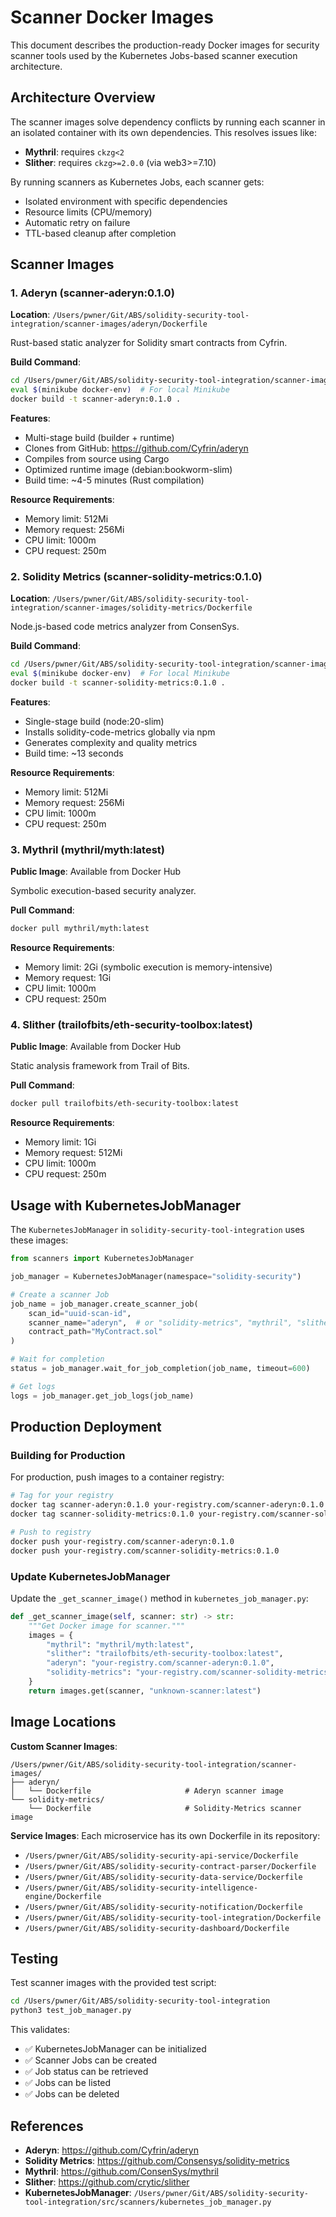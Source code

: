 # Scanner Docker Images

This document describes the production-ready Docker images for security scanner tools used by the Kubernetes Jobs-based scanner execution architecture.

## Architecture Overview

The scanner images solve dependency conflicts by running each scanner in an isolated container with its own dependencies. This resolves issues like:
- **Mythril**: requires `ckzg<2`
- **Slither**: requires `ckzg>=2.0.0` (via web3>=7.10)

By running scanners as Kubernetes Jobs, each scanner gets:
- Isolated environment with specific dependencies
- Resource limits (CPU/memory)
- Automatic retry on failure
- TTL-based cleanup after completion

## Scanner Images

### 1. Aderyn (scanner-aderyn:0.1.0)
**Location**: `/Users/pwner/Git/ABS/solidity-security-tool-integration/scanner-images/aderyn/Dockerfile`

Rust-based static analyzer for Solidity smart contracts from Cyfrin.

**Build Command**:
```bash
cd /Users/pwner/Git/ABS/solidity-security-tool-integration/scanner-images/aderyn
eval $(minikube docker-env)  # For local Minikube
docker build -t scanner-aderyn:0.1.0 .
```

**Features**:
- Multi-stage build (builder + runtime)
- Clones from GitHub: https://github.com/Cyfrin/aderyn
- Compiles from source using Cargo
- Optimized runtime image (debian:bookworm-slim)
- Build time: ~4-5 minutes (Rust compilation)

**Resource Requirements**:
- Memory limit: 512Mi
- Memory request: 256Mi
- CPU limit: 1000m
- CPU request: 250m

### 2. Solidity Metrics (scanner-solidity-metrics:0.1.0)
**Location**: `/Users/pwner/Git/ABS/solidity-security-tool-integration/scanner-images/solidity-metrics/Dockerfile`

Node.js-based code metrics analyzer from ConsenSys.

**Build Command**:
```bash
cd /Users/pwner/Git/ABS/solidity-security-tool-integration/scanner-images/solidity-metrics
eval $(minikube docker-env)  # For local Minikube
docker build -t scanner-solidity-metrics:0.1.0 .
```

**Features**:
- Single-stage build (node:20-slim)
- Installs solidity-code-metrics globally via npm
- Generates complexity and quality metrics
- Build time: ~13 seconds

**Resource Requirements**:
- Memory limit: 512Mi
- Memory request: 256Mi
- CPU limit: 1000m
- CPU request: 250m

### 3. Mythril (mythril/myth:latest)
**Public Image**: Available from Docker Hub

Symbolic execution-based security analyzer.

**Pull Command**:
```bash
docker pull mythril/myth:latest
```

**Resource Requirements**:
- Memory limit: 2Gi (symbolic execution is memory-intensive)
- Memory request: 1Gi
- CPU limit: 1000m
- CPU request: 250m

### 4. Slither (trailofbits/eth-security-toolbox:latest)
**Public Image**: Available from Docker Hub

Static analysis framework from Trail of Bits.

**Pull Command**:
```bash
docker pull trailofbits/eth-security-toolbox:latest
```

**Resource Requirements**:
- Memory limit: 1Gi
- Memory request: 512Mi
- CPU limit: 1000m
- CPU request: 250m

## Usage with KubernetesJobManager

The `KubernetesJobManager` in `solidity-security-tool-integration` uses these images:

```python
from scanners import KubernetesJobManager

job_manager = KubernetesJobManager(namespace="solidity-security")

# Create a scanner Job
job_name = job_manager.create_scanner_job(
    scan_id="uuid-scan-id",
    scanner_name="aderyn",  # or "solidity-metrics", "mythril", "slither"
    contract_path="MyContract.sol"
)

# Wait for completion
status = job_manager.wait_for_job_completion(job_name, timeout=600)

# Get logs
logs = job_manager.get_job_logs(job_name)
```

## Production Deployment

### Building for Production

For production, push images to a container registry:

```bash
# Tag for your registry
docker tag scanner-aderyn:0.1.0 your-registry.com/scanner-aderyn:0.1.0
docker tag scanner-solidity-metrics:0.1.0 your-registry.com/scanner-solidity-metrics:0.1.0

# Push to registry
docker push your-registry.com/scanner-aderyn:0.1.0
docker push your-registry.com/scanner-solidity-metrics:0.1.0
```

### Update KubernetesJobManager

Update the `_get_scanner_image()` method in `kubernetes_job_manager.py`:

```python
def _get_scanner_image(self, scanner: str) -> str:
    """Get Docker image for scanner."""
    images = {
        "mythril": "mythril/myth:latest",
        "slither": "trailofbits/eth-security-toolbox:latest",
        "aderyn": "your-registry.com/scanner-aderyn:0.1.0",
        "solidity-metrics": "your-registry.com/scanner-solidity-metrics:0.1.0"
    }
    return images.get(scanner, "unknown-scanner:latest")
```

## Image Locations

**Custom Scanner Images**:
```
/Users/pwner/Git/ABS/solidity-security-tool-integration/scanner-images/
├── aderyn/
│   └── Dockerfile                     # Aderyn scanner image
└── solidity-metrics/
    └── Dockerfile                     # Solidity-Metrics scanner image
```

**Service Images**: Each microservice has its own Dockerfile in its repository:
- `/Users/pwner/Git/ABS/solidity-security-api-service/Dockerfile`
- `/Users/pwner/Git/ABS/solidity-security-contract-parser/Dockerfile`
- `/Users/pwner/Git/ABS/solidity-security-data-service/Dockerfile`
- `/Users/pwner/Git/ABS/solidity-security-intelligence-engine/Dockerfile`
- `/Users/pwner/Git/ABS/solidity-security-notification/Dockerfile`
- `/Users/pwner/Git/ABS/solidity-security-tool-integration/Dockerfile`
- `/Users/pwner/Git/ABS/solidity-security-dashboard/Dockerfile`

## Testing

Test scanner images with the provided test script:

```bash
cd /Users/pwner/Git/ABS/solidity-security-tool-integration
python3 test_job_manager.py
```

This validates:
- ✅ KubernetesJobManager can be initialized
- ✅ Scanner Jobs can be created
- ✅ Job status can be retrieved
- ✅ Jobs can be listed
- ✅ Jobs can be deleted

## References

- **Aderyn**: https://github.com/Cyfrin/aderyn
- **Solidity Metrics**: https://github.com/Consensys/solidity-metrics
- **Mythril**: https://github.com/ConsenSys/mythril
- **Slither**: https://github.com/crytic/slither
- **KubernetesJobManager**: `/Users/pwner/Git/ABS/solidity-security-tool-integration/src/scanners/kubernetes_job_manager.py`
